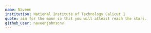 ```yaml
---
name: Naveen
institution: National Institute of Technology Calicut 🚩
quote: aim for the moon so that you will atleast reach the stars.
github_user: naveenjohnsonv
---
```

